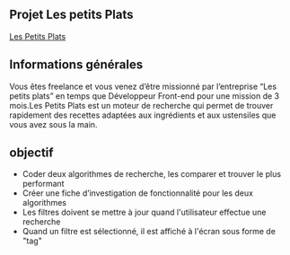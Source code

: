 ## Projet Les petits Plats

[Les Petits Plats](https://toinonnina.github.io/ToinonNina_7_28022022/)

## Informations générales
Vous êtes freelance et vous venez d’être missionné par l’entreprise “Les petits plats” en temps que Développeur Front-end pour une mission de 3 mois.Les Petits Plats est un moteur de recherche qui permet de trouver rapidement des recettes adaptées aux ingrédients et aux ustensiles que vous avez sous la main.

## objectif

* Coder deux algorithmes de recherche, les comparer et trouver le plus performant
* Créer une fiche d’investigation de fonctionnalité pour les deux algorithmes
* Les filtres doivent se mettre à jour quand l'utilisateur effectue une recherche
* Quand un filtre est sélectionné, il est affiché à l'écran sous forme de "tag"

